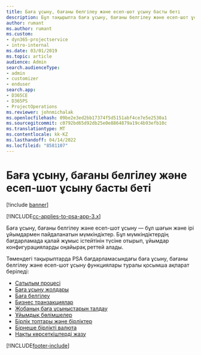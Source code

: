 ```yaml
---
title: Баға ұсыну, бағаны белгілеу және есеп-шот ұсыну басты беті
description: Бұл тақырыпта баға ұсыну, бағаны белгілеу және есеп-шот ұсыну туралы ақпарат беріледі.
author: rumant
ms.author: rumant
ms.custom:
- dyn365-projectservice
- intro-internal
ms.date: 03/01/2019
ms.topic: article
audience: Admin
search.audienceType:
- admin
- customizer
- enduser
search.app:
- D365CE
- D365PS
- ProjectOperations
ms.reviewer: johnmichalak
ms.openlocfilehash: 09be2e3ed2bb17374f5d5151abf4ce7e5e2530a1
ms.sourcegitcommit: c0792bd65d92db25e0e8864879a19c4b93efb10c
ms.translationtype: MT
ms.contentlocale: kk-KZ
ms.lasthandoff: 04/14/2022
ms.locfileid: "8581107"
---
```

# <a name="quoting-pricing-and-billing-home-page"></a>Баға ұсыну, бағаны белгілеу және есеп-шот ұсыну басты беті

[!include [banner](../includes/psa-now-project-operations.md)]

[!INCLUDE[cc-applies-to-psa-app-3.x](../includes/cc-applies-to-psa-app-3x.md)]

Баға ұсыну, бағаны белгілеу және есеп-шот ұсыну — бұл шағын және ірі ұйымдармен пайдаланатын мүмкіндіктер. Бұл мүмкіндіктердің бағдарламада қалай жұмыс істейтінін түсіне отырып, ұйымдар конфигурацияларды оңайырақ реттей алады.

Төмендегі тақырыптарда PSA бағдарламасындағы баға ұсыну, бағаны белгілеу және есеп-шот ұсыну функциялары туралы қосымша ақпарат беріледі:

- [Сатылым процесі](basic-sales-process.md)
- [Баға ұсыну жолдары](basic-quote-lines.md)
- [Баға белгілеу](basic-pricing.md)
- [Бизнес транзакциялар](basic-business-transactions.md)
- [Жобаның баға ұсыныстарын талдау](basic-analyzing-quotes.md)
- [Ұйымдық бөлімшелер](advanced-organizational.md)
- [Бірлік топтары және бірліктер](advanced-units.md)
- [Бірнеше бірлікті валюта](advanced-currency.md)
- [Нақты көрсеткіштерді жазу](advanced-actuals.md)


[!INCLUDE[footer-include](../includes/footer-banner.md)]
